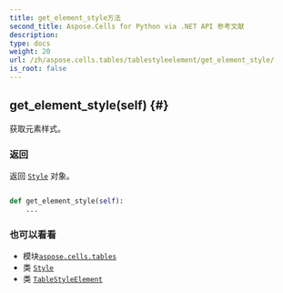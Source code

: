 ```yaml
---
title: get_element_style方法
second_title: Aspose.Cells for Python via .NET API 参考文献
description:
type: docs
weight: 20
url: /zh/aspose.cells.tables/tablestyleelement/get_element_style/
is_root: false
---
```

##  get_element_style(self) {#}
获取元素样式。


### 返回

返回 [`Style`](/cells/python-net/zh/aspose.cells/style) 对象。


```python

def get_element_style(self):
    ...
```





### 也可以看看
* 模块[`aspose.cells.tables`](../../)
* 类 [`Style`](/cells/python-net/zh/aspose.cells/style)
* 类 [`TableStyleElement`](/cells/python-net/zh/aspose.cells.tables/tablestyleelement)
